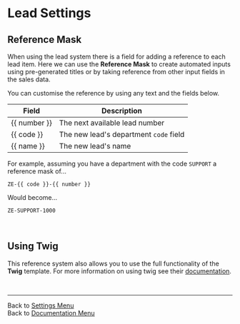 # Lead Settings

## Reference Mask

When using the lead system there is a field for adding a reference to each lead item. Here we can use the **Reference Mask** to create automated inputs using pre-generated titles or by taking reference from other input fields in the sales data.

You can customise the reference by using any text and the fields below.

| Field        | Description |
| ------------ | ----------- |
| {{ number }} | The next available lead number |
| {{ code }}   | The new lead's department `code` field |
| {{ name }}   | The new lead's name |

For example, assuming you have a department with the code `SUPPORT` a reference mask of...

`ZE-{{ code }}-{{ number }}`

Would become...

`ZE-SUPPORT-1000` 

&nbsp;

## Using Twig

This reference system also allows you to use the full functionality of the **Twig** template. For more information on using twig see their [documentation](https://twig.sensiolabs.org/doc/2.x/).

&nbsp;

-------------------------------------------
Back to [Settings Menu](?file=Settings.md)  
Back to [Documentation Menu](?file=Index.md)